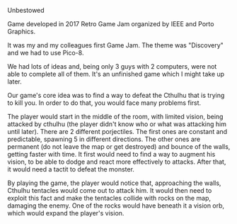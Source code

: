 Unbestowed

Game developed in 2017 Retro Game Jam organized by IEEE and Porto Graphics.

It was my and my colleagues first Game Jam. The theme was "Discovery" and we had to use Pico-8.

We had lots of ideas and, being only 3 guys with 2 computers, were not able to complete all of them. It's an unfinished game which I might take up later.

Our game's core idea was to find a way to defeat the Cthulhu that is trying to kill you. In order to do that, you would face many problems first.

The player would start in the middle of the room, with limited vision, being attacked by cthulhu (the player didn't know who or what was attacking him until later).
There are 2 different porjectiles. The first ones are constant and predictable, spawning 5 in different directions. The other ones are permanent (do not leave the map or get destroyed) and bounce of the walls, getting faster with time. 
It first would need to find a way to augment his vision, to be able to dodge and react more effectively to attacks. After that, it would need a tactit to defeat the monster.


By playing the game, the player would notice that, approaching the walls, Cthulhu tentacles would come out to attack him. 
It would then need to exploit this fact and make the tentacles collide with rocks on the map, damaging the enemy.
One of the rocks would have beneath it a vision orb, which would expand the player's vision.
